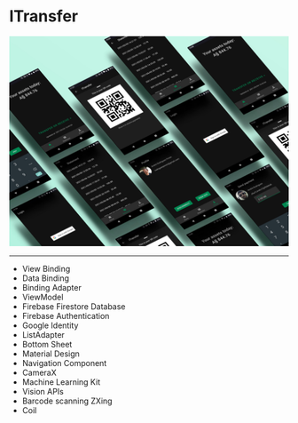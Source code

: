 # ITransfer

<img src="https://raw.githubusercontent.com/rodriguesporan/ITransfer/main/images/app-screen-mock-up.jpg">

---

* View Binding
* Data Binding
* Binding Adapter
* ViewModel
* Firebase Firestore Database
* Firebase Authentication
* Google Identity
* ListAdapter
* Bottom Sheet
* Material Design
* Navigation Component
* CameraX
* Machine Learning Kit
* Vision APIs
* Barcode scanning ZXing
* Coil
